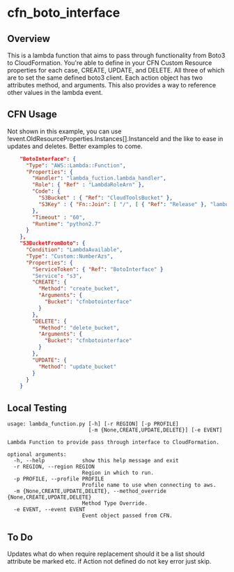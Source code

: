 # cfn_boto_interface

## Overview
This is a lambda function that aims to pass through functionality from Boto3 to CloudFormation. You're able to define in your CFN Custom Resource properties for each case, CREATE, UPDATE, and DELETE. All three of which are to set the same defined boto3 client. Each action object has two attributes method, and arguments. This also provides a way to reference other values in the lambda event.


## CFN Usage
Not shown in this example, you can use !event.OldResourceProperties.Instances[].InstanceId and the like to ease in updates and deletes. Better examples to come.

```json
    "BotoInterface": {
      "Type": "AWS::Lambda::Function",
      "Properties": {
        "Handler": "lambda_fuction.lambda_handler",
        "Role": { "Ref" : "LambdaRoleArn" },
        "Code": {
          "S3Bucket" : { "Ref": "CloudToolsBucket" },
          "S3Key" : { "Fn::Join": [ "/", [ { "Ref": "Release" }, "lambda/boto_interface.zip" ] ] }
        },
        "Timeout" : "60",
        "Runtime": "python2.7"
      }
    },
    "S3BucketFromBoto": {
      "Condition": "LambdaAvailable",
      "Type": "Custom::NumberAzs",
      "Properties": {
        "ServiceToken": { "Ref": "BotoInterface" }
        "Service": "s3",
        "CREATE": {
          "Method": "create_bucket",
          "Arguments": {
            "Bucket": "cfnbotointerface"
          }
        },
        "DELETE": {
          "Method": "delete_bucket",
          "Arguments": {
            "Bucket": "cfnbotointerface"
          }
        },
        "UPDATE": {
          "Method": "update_bucket"
        }
      }
    }

```



## Local Testing

```
usage: lambda_function.py [-h] [-r REGION] [-p PROFILE]
                          [-m {None,CREATE,UPDATE,DELETE}] [-e EVENT]

Lambda Function to provide pass through interface to CloudFormation.

optional arguments:
  -h, --help            show this help message and exit
  -r REGION, --region REGION
                        Region in which to run.
  -p PROFILE, --profile PROFILE
                        Profile name to use when connecting to aws.
  -m {None,CREATE,UPDATE,DELETE}, --method_override {None,CREATE,UPDATE,DELETE}
                        Method Type Override.
  -e EVENT, --event EVENT
                        Event object passed from CFN.
```



## To Do

Updates what do when require replacement
should it be a list should attribute be marked etc. 
if Action not defined do not key error just skip.
